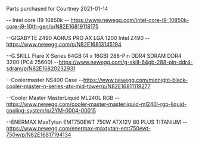 
Parts purchased for Courtney 2021-01-14

-- Intel core i19 10850k
-- https://www.newegg.com/intel-core-i9-10850k-core-i9-10th-gen/p/N82E16819118175

--GIGABYTE Z490 AORUS PRO AX LGA 1200 Intel Z490
--https://www.newegg.com/p/N82E16813145194

--G.SKILL Flare X Series 64GB (4 x 16GB) 288-Pin DDR4 SDRAM DDR4 3200 (PC4 25600)
--https://www.newegg.com/g-skill-64gb-288-pin-ddr4-sdram/p/N82E16820232931

--Coolermaster NS400 Case
--https://www.newegg.com/midnight-black-cooler-master-n-series-atx-mid-tower/p/N82E16811119277

--Cooler Master MasterLiquid ML240L RGB
--https://www.newegg.com/cooler-master-masterliquid-ml240l-rgb-liquid-cooling-system/p/2YM-0004-00015

--ENERMAX MaxTytan EMT750EWT 750W ATX12V 80 PLUS TITANIUM
--https://www.newegg.com/enermax-maxtytan-emt750ewt-750w/p/N82E16817194134
